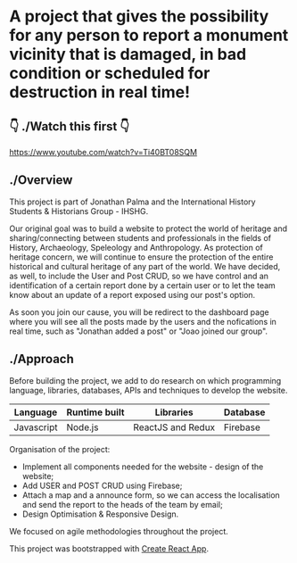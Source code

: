 # A project that gives the possibility for any person to report a monument vicinity that is damaged, in bad condition or scheduled for destruction in real time!

## 👇 ./Watch this first 👇
https://www.youtube.com/watch?v=Ti40BT08SQM

## ./Overview

This project is part of Jonathan Palma and the International History Students & Historians Group - IHSHG.

Our original goal was to build a website to protect the world of heritage and sharing/connecting between students and professionals in the fields of History, Archaeology, Speleology and Anthropology. As protection of heritage concern, we will continue to ensure the protection of the entire historical and cultural heritage of any part of the world. 
We have decided, as well, to include the User and Post CRUD, so we have control and an identification of a certain report done by a certain user or to let the team know about an update of a report exposed using our post's option. 

As soon you join our cause, you will be redirect to the dashboard page where you will see all the posts made by the users and the nofications in real time, such as "Jonathan added a post" or "Joao joined our group".

## ./Approach

Before building the project, we add to do research on which programming language, libraries, databases, APIs and techniques to develop the website. 

|Language | Runtime built | Libraries | Database |
|---------|---------------|-------------|---------|
| Javascript | Node.js | ReactJS and Redux | Firebase | 

Organisation of the project:
* Implement all components needed for the website - design of the website; 
* Add USER and POST CRUD using Firebase; 
* Attach a map and a announce form, so we can access the localisation and send the report to the heads of the team by email;
* Design Optimisation & Responsive Design.

We focused on agile methodologies throughout the project. 

This project was bootstrapped with [Create React App](https://github.com/facebook/create-react-app).
